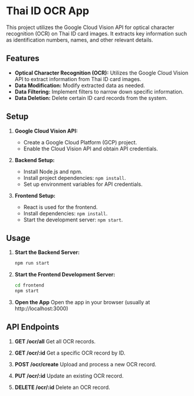 # Thai ID OCR App 
This project utilizes the Google Cloud Vision API for optical character recognition (OCR) on Thai ID card images. It extracts key information such as identification numbers, names, and other relevant details.
## Features
- **Optical Character Recognition (OCR):** Utilizes the Google Cloud Vision API to extract information from Thai ID card images.
- **Data Modification:** Modify extracted data as needed.
- **Data Filtering:** Implement filters to narrow down specific information.
- **Data Deletion:** Delete certain ID card records from the system.
## Setup

1. **Google Cloud Vision API:**
   - Create a Google Cloud Platform (GCP) project.
   - Enable the Cloud Vision API and obtain API credentials.

2. **Backend Setup:**
   - Install Node.js and npm.
   - Install project dependencies: `npm install`.
   - Set up environment variables for API credentials.

3. **Frontend Setup:**
   - React is used for the frontend.
   - Install dependencies: `npm install`.
   - Start the development server: `npm start`.
## Usage

1. **Start the Backend Server:**
   ```bash
   npm run start

2. **Start the Frontend Development Server:**
   ```bash
   cd frontend
   npm start

4. **Open the App**
   Open the app in your browser (usually at http://localhost:3000)

## API Endpoints

1. **GET /ocr/all**
   Get all OCR records.

2. **GET /ocr/:id**
   Get a specific OCR record by ID.

3. **POST /ocr/create**
   Upload and process a new OCR record.

4. **PUT /ocr/:id**
   Update an existing OCR record.
   
6. **DELETE /ocr/:id**
   Delete an OCR record.

   
